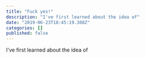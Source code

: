 ```yaml
---
title: "Fuck yes!"
description: "I've first learned about the idea of"
date: "2019-06-23T18:45:19.308Z"
categories: []
published: false
---
```


I've first learned about the idea of
